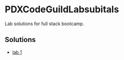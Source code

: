 # PDXCodeGuildLabsubitals
Lab solutions for full stack bootcamp. 

## Solutions

- [lab 1](./solutions/helloworld.py)
